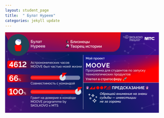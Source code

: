 ```yaml
---
layout: student_page
title:  " Булат Нуреев"
categories: jekyll update
---
```


<img class="img-fluid" src="/img/posts/Булат Нуреев.png" alt="team">
